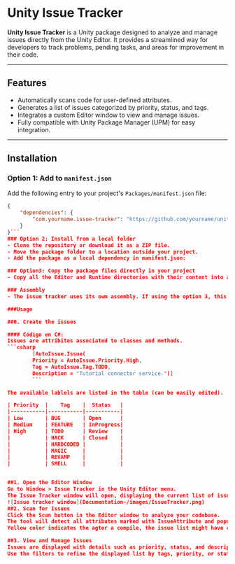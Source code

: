 # Unity Issue Tracker

**Unity Issue Tracker** is a Unity package designed to analyze and manage issues directly from the Unity Editor. It provides a streamlined way for developers to track problems, pending tasks, and areas for improvement in their code.

---

## Features

- Automatically scans code for user-defined attributes.
- Generates a list of issues categorized by priority, status, and tags.
- Integrates a custom Editor window to view and manage issues.
- Fully compatible with Unity Package Manager (UPM) for easy integration.

---

## Installation

### Option 1: Add to `manifest.json`
Add the following entry to your project's `Packages/manifest.json` file:

```json
{
    "dependencies": {
        "com.yourname.issue-tracker": "https://github.com/yourname/unity-issue-tracker.git"
    }
}```
### Option 2: Install from a local folder
- Clone the repository or download it as a ZIP file.
- Move the package folder to a location outside your project.
- Add the package as a local dependency in manifest.json:

### Option3: Copy the package files directly in your project
- Copy all the Editor and Runtime directories with their content into any folder under Assets in yout project.

### Assembly
- The issue tracker uses its owm assembly. If using the option 3, this file can be skipped making the functionality accessible to the main assembly. 

###Usage

##0. Create the issues

#### Código en C#:
Issues are attribites associated to classes and methods.
```csharp
        [AutoIssue.Issue(
        Priority = AutoIssue.Priority.High,
        Tag = AutoIssue.Tag.TODO,
        Description = "Tutorial connector service.")]
		```

The available lablels are listed in the table (can be easily edited).

| Priority  |    Tag    |  Status   |
|-----------|-----------|-----------|
| Low       | BUG       | Open      |
| Medium    | FEATURE   | InProgress|
| High      | TODO      | Review    |
|           | HACK      | Closed    |
|           | HARDCODED |           |
|           | MAGIC     |           |
|           | REVAMP    |           |
|           | SMELL     |           |


##1. Open the Editor Window
Go to Window > Issue Tracker in the Unity Editor menu.
The Issue Tracker window will open, displaying the current list of issues.
![Issue tracker window](Documentation~/images/IssueTracker.png)
##2. Scan for Issues
Click the Scan button in the Editor window to analyze your codebase.
The tool will detect all attributes marked with IssueAttribute and populate the list.
Yellow color indicates the agter a compile, the issue list might have changed.

##3. View and Manage Issues
Issues are displayed with details such as priority, status, and description.
Use the filters to refine the displayed list by tags, priority, or status.

